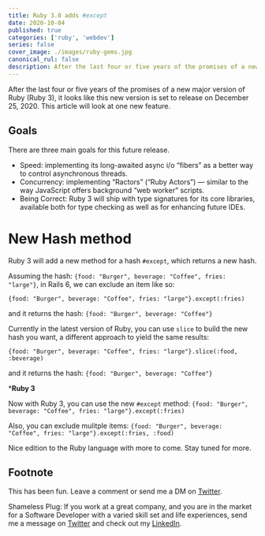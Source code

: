 ```yaml
---
title: Ruby 3.0 adds #except
date: 2020-10-04
published: true
categories: ['ruby', 'webdev']
series: false
cover_image: ./images/ruby-gems.jpg
canonical_rul: false
description: After the last four or five years of the promises of a new major version of Ruby (Ruby 3), it looks like this new version is set to release on December 25, 2020. This article will look at one new feature.
---
```

After the last four or five years of the promises of a new major version of Ruby (Ruby 3), it looks like this new version is set to release on December 25, 2020. This article will look at one new feature.

## Goals
There are three main goals for this future release.
- Speed: implementing its long-awaited async i/o “fibers” as a better way to control asynchronous threads.
- Concurrency: implementing “Ractors” (“Ruby Actors”) — similar to the way JavaScript offers background “web worker” scripts.
- Being Correct: Ruby 3 will ship with type signatures for its core libraries, available both for type checking as well as for enhancing future IDEs.

# New Hash method
Ruby 3 will add a new method for a hash `#except`, which returns a new hash.

Assuming the hash: `{food: "Burger", beverage: "Coffee", fries: "large"}`, in Rails 6, we can exclude an item like so:
```
{food: "Burger", beverage: "Coffee", fries: "large"}.except(:fries)
```
and it returns the hash: `{food: "Burger", beverage: "Coffee"}`

Currently in the latest version of Ruby, you can use `slice` to build the new hash you want, a different approach to yield the same results:
```
{food: "Burger", beverage: "Coffee", fries: "large"}.slice(:food, :beverage)
```
and it returns the hash: `{food: "Burger", beverage: "Coffee"}`

***Ruby 3**

Now with Ruby 3, you can use the new `#except` method: `{food: "Burger", beverage: "Coffee", fries: "large"}.except(:fries)`

Also, you can exclude mulitple items: `{food: "Burger", beverage: "Coffee", fries: "large"}.except(:fries, :food)`

Nice edition to the Ruby language with more to come. Stay tuned for more.

## Footnote
This has been fun. Leave a comment or send me a DM on [Twitter](http://twitter.com/EclecticCoding).

Shameless Plug: If you work at a great company, and you are in the market for a Software Developer with a varied skill set and life experiences, send me a message on [Twitter](http://twitter.com/EclecticCoding) and check out my [LinkedIn](http://www.linkedin.com/in/dev-chuck-smith).

